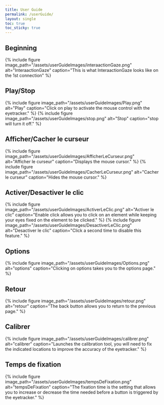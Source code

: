 ```yaml
---
title: User Guide
permalink: /userGuide/
layout: single
toc: true
toc_sticky: true
---
```


## Beginning

{% include figure image_path="/assets/userGuideImages/interaactionGaze.png" alt="InteraactionGaze" caption="This is what InteraactionGaze looks like on the 1st connection" %}

## Play/Stop
{% include figure image_path="/assets/userGuideImages/Play.png" alt="Play" caption="Click on play to activate the mouse control with the eyetracker." %}
{% include figure image_path="/assets/userGuideImages/stop.png" alt="Stop" caption="stop will turn it off." %}

## Afficher/Cacher le curseur
{% include figure image_path="/assets/userGuideImages/AfficherLeCurseur.png" alt="Afficher le curseur" caption="Displays the mouse cursor." %}
{% include figure image_path="/assets/userGuideImages/CacherLeCurseur.png" alt="Cacher le curseur" caption="Hides the mouse cursor." %}

## Activer/Desactiver le clic
{% include figure image_path="/assets/userGuideImages/ActiverLeClic.png" alt="Activer le clic" caption="Enable click allows you to click on an element while keeping your eyes fixed on the element to be clicked." %}
{% include figure image_path="/assets/userGuideImages/DesactiverLeClic.png" alt="Desactiver le clic" caption="Click a second time to disable this feature." %}

## Options
{% include figure image_path="/assets/userGuideImages/Options.png" alt="options" caption="Clicking on options takes you to the options page." %}

## Retour
{% include figure image_path="/assets/userGuideImages/retour.png" alt="retour" caption="The back button allows you to return to the previous page." %}

## Calibrer
{% include figure image_path="/assets/userGuideImages/calibrer.png" alt="calibrer" caption="Launches the calibration tool, you will need to fix the indicated locations to improve the accuracy of the eyetracker." %}

## Temps de fixation
{% include figure image_path="/assets/userGuideImages/tempsDeFixation.png" alt="tempsDeFixation" caption="The fixation time is the setting that allows you to increase or decrease the time needed before a button is triggered by the eyetracker." %}

